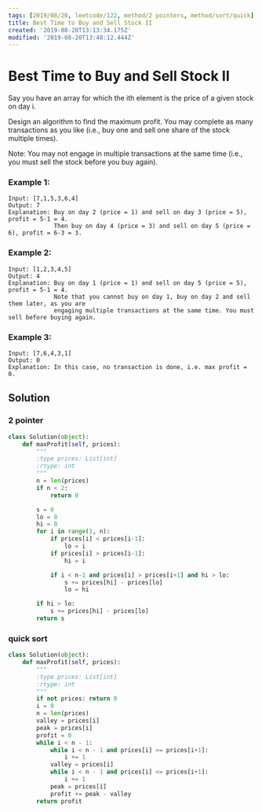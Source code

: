 ```yaml
---
tags: [2019/08/20, leetcode/122, method/2 pointers, method/sort/quick]
title: Best Time to Buy and Sell Stock II
created: '2019-08-20T13:13:34.175Z'
modified: '2019-08-20T13:48:12.444Z'
---
```


# Best Time to Buy and Sell Stock II

Say you have an array for which the ith element is the price of a given stock on day i.

Design an algorithm to find the maximum profit. You may complete as many transactions as you like (i.e., buy one and sell one share of the stock multiple times).

Note: You may not engage in multiple transactions at the same time (i.e., you must sell the stock before you buy again).

### Example 1:

```
Input: [7,1,5,3,6,4]
Output: 7
Explanation: Buy on day 2 (price = 1) and sell on day 3 (price = 5), profit = 5-1 = 4.
             Then buy on day 4 (price = 3) and sell on day 5 (price = 6), profit = 6-3 = 3.
```

### Example 2:

```
Input: [1,2,3,4,5]
Output: 4
Explanation: Buy on day 1 (price = 1) and sell on day 5 (price = 5), profit = 5-1 = 4.
             Note that you cannot buy on day 1, buy on day 2 and sell them later, as you are
             engaging multiple transactions at the same time. You must sell before buying again.
```


### Example 3:

```
Input: [7,6,4,3,1]
Output: 0
Explanation: In this case, no transaction is done, i.e. max profit = 0.
```

## Solution

### 2 pointer

```python
class Solution(object):
    def maxProfit(self, prices):
        """
        :type prices: List[int]
        :rtype: int
        """
        n = len(prices)
        if n < 2:
            return 0

        s = 0
        lo = 0
        hi = 0
        for i in range(1, n):
            if prices[i] < prices[i-1]:
                lo = i
            if prices[i] > prices[i-1]:
                hi = i

            if i < n-1 and prices[i] > prices[i+1] and hi > lo:
                s += prices[hi] - prices[lo]
                lo = hi

        if hi > lo:
            s += prices[hi] - prices[lo]
        return s
```

### quick sort

```python
class Solution(object):
    def maxProfit(self, prices):
        """
        :type prices: List[int]
        :rtype: int
        """
        if not prices: return 0
        i = 0
        n = len(prices)
        valley = prices[i]
        peak = prices[i]
        profit = 0
        while i < n - 1:
            while i < n - 1 and prices[i] >= prices[i+1]:
                i += 1
            valley = prices[i]
            while i < n - 1 and prices[i] <= prices[i+1]:
                i += 1
            peak = prices[i]
            profit += peak - valley
        return profit
```
